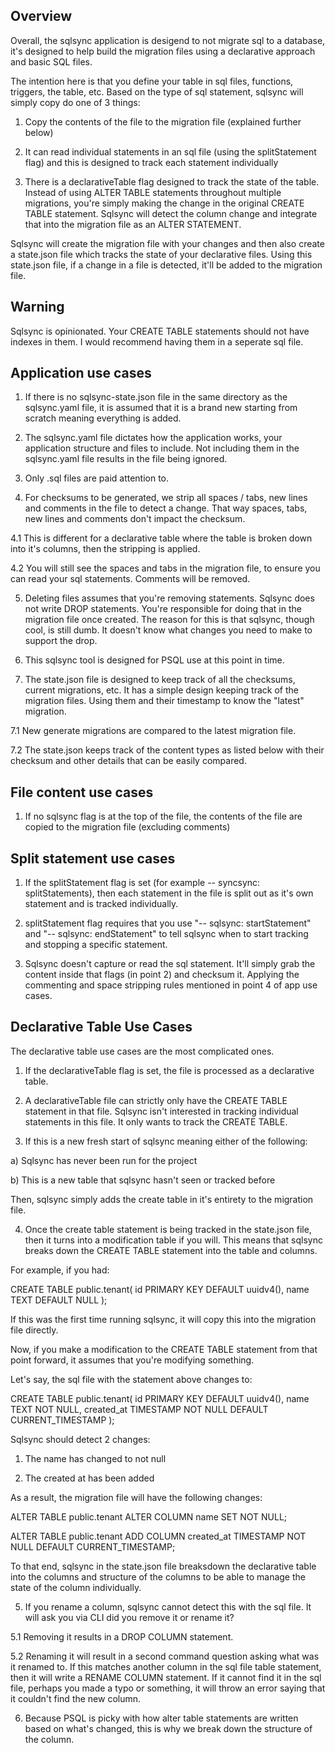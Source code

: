 ## Overview
Overall, the sqlsync application is desigend to not migrate sql to a database, it's designed to help build the migration files using a declarative approach and basic SQL files.

The intention here is that you define your table in sql files, functions, triggers, the table, etc. Based on the type of sql statement, sqlsync will simply copy do one of 3 things:

1. Copy the contents of the file to the migration file (explained further below)

2. It can read individual statements in an sql file (using the splitStatement flag) and this is designed to track each statement individually

3. There is a declarativeTable flag designed to track the state of the table. Instead of using ALTER TABLE statements throughout multiple migrations, you're simply making the change in the original CREATE TABLE statement. Sqlsync will detect the column change and integrate that into the migration file as an ALTER STATEMENT.

Sqlsync will create the migration file with your changes and then also create a state.json file which tracks the state of your declarative files. Using this state.json file, if a change in a file is detected, it'll be added to the migration file.

## Warning
Sqlsync is opinionated. Your CREATE TABLE statements should not have indexes in them. I would recommend having them in a seperate sql file.

## Application use cases

1. If there is no sqlsync-state.json file in the same directory as the sqlsync.yaml file, it is assumed that it is a brand new starting from scratch meaning everything is added.

2. The sqlsync.yaml file dictates how the application works, your application structure and files to include. Not including them in the sqlsync.yaml file results in the file being ignored.

3. Only .sql files are paid attention to.

4. For checksums to be generated, we strip all spaces / tabs, new lines and comments in the file to detect a change. That way spaces, tabs, new lines and comments don't impact the checksum.

4.1 This is different for a declarative table where the table is broken down into it's columns, then the stripping is applied.

4.2 You will still see the spaces and tabs in the migration file, to ensure you can read your sql statements. Comments will be removed.

5. Deleting files assumes that you're removing statements. Sqlsync does not write DROP statements. You're responsible for doing that in the migration file once created. The reason for this is that sqlsync, though cool, is still dumb. It doesn't know what changes you need to make to support the drop.

6. This sqlsync tool is designed for PSQL use at this point in time.

7. The state.json file is designed to keep track of all the checksums, current migrations, etc. It has a simple design keeping track of the migration files. Using them and their timestamp to know the "latest" migration.

7.1 New generate migrations are compared to the latest migration file.

7.2 The state.json keeps track of the content types as listed below with their checksum and other details that can be easily compared.

## File content use cases

1. If no sqlsync flag is at the top of the file, the contents of the file are copied to the migration file (excluding comments)

## Split statement use cases

1. If the splitStatement flag is set (for example -- syncsync: splitStatements), then each statement in the file is split out as it's own statement and is tracked individually.

2. splitStatement flag requires that you use "-- sqlsync: startStatement" and "-- sqlsync: endStatement" to tell sqlsync when to start tracking and stopping a specific statement.

3. Sqlsync doesn't capture or read the sql statement. It'll simply grab the content inside that flags (in point 2) and checksum it. Applying the commenting and space stripping rules mentioned in point 4 of app use cases.

## Declarative Table Use Cases

The declarative table use cases are the most complicated ones.

1. If the declarativeTable flag is set, the file is processed as a declarative table.

2. A declarativeTable file can strictly only have the CREATE TABLE statement in that file. Sqlsync isn't interested in tracking individual statements in this file. It only wants to track the CREATE TABLE.

3. If this is a new fresh start of sqlsync meaning either of the following:

a) Sqlsync has never been run for the project

b) This is a new table that sqlsync hasn't seen or tracked before

Then, sqlsync simply adds the create table in it's entirety to the migration file.

4. Once the create table statement is being tracked in the state.json file, then it turns into a modification table if you will. This means that sqlsync breaks down the CREATE TABLE statement into the table and columns.

For example, if you had:

CREATE TABLE public.tenant(
	id PRIMARY KEY DEFAULT uuidv4(),
	name TEXT DEFAULT NULL
);

If this was the first time running sqlsync, it will copy this into the migration file directly.

Now, if you make a modification to the CREATE TABLE statement from that point forward, it assumes that you're modifying something.

Let's say, the sql file with the statement above changes to:

CREATE TABLE public.tenant(
	id PRIMARY KEY DEFAULT uuidv4(),
	name TEXT NOT NULL,
	created_at TIMESTAMP NOT NULL DEFAULT CURRENT_TIMESTAMP
);

Sqlsync should detect 2 changes:

1. The name has changed to not null

2. The created at has been added

As a result, the migration file will have the following changes:

ALTER TABLE public.tenant
ALTER COLUMN name SET NOT NULL;

ALTER TABLE public.tenant
ADD COLUMN created_at TIMESTAMP NOT NULL DEFAULT CURRENT_TIMESTAMP;

To that end, sqlsync in the state.json file breaksdown the declarative table into the columns and structure of the columns to be able to manage the state of the column individually.

5. If you rename a column, sqlsync cannot detect this with the sql file. It will ask you via CLI did you remove it or rename it?

5.1 Removing it results in a DROP COLUMN statement.

5.2 Renaming it will result in a second command question asking what was it renamed to. If this matches another column in the sql file table statement, then it will write a RENAME COLUMN statement. If it cannot find it in the sql file, perhaps you made a typo or something, it will throw an error saying that it couldn't find the new column.

6. Because PSQL is picky with how alter table statements are written based on what's changed, this is why we break down the structure of the column.